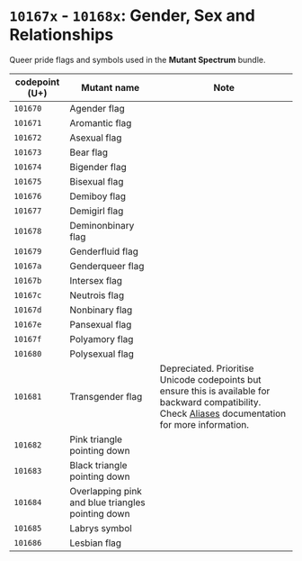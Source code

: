 # `10167x` - `10168x`: Gender, Sex and Relationships

Queer pride flags and symbols used in the **Mutant Spectrum** bundle.

| codepoint (U+) | Mutant name | Note |
| ---- | ---- | ---- |
| `101670` | Agender flag |
| `101671` | Aromantic flag |
| `101672` | Asexual flag  |
| `101673` | Bear flag |
| `101674` | Bigender flag |
| `101675` | Bisexual flag |
| `101676` | Demiboy flag |
| `101677` | Demigirl flag |
| `101678` | Deminonbinary flag |
| `101679` | Genderfluid flag |
| `10167a` | Genderqueer flag |
| `10167b` | Intersex flag |
| `10167c` | Neutrois flag |
| `10167d` | Nonbinary flag |
| `10167e` | Pansexual flag |
| `10167f` | Polyamory flag |
| `101680` | Polysexual flag |
| `101681` | Transgender flag | Depreciated. Prioritise Unicode codepoints but ensure this is available for backward compatibility. Check [Aliases](/spectrum/aliases.md) documentation for more information. |
| `101682` | Pink triangle pointing down |
| `101683` | Black triangle pointing down |
| `101684` | Overlapping pink and blue triangles pointing down |
| `101685` | Labrys symbol |
| `101686` | Lesbian flag |
